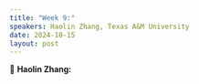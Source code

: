 ```yaml
---
title: "Week 9:"
speakers: Haolin Zhang, Texas A&M University 
date: 2024-10-15
layout: post
---
```


💬 **Haolin Zhang:** 
